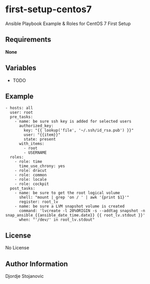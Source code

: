 first-setup-centos7
===================

Ansible Playbook Example & Roles for CentOS 7 First Setup

Requirements
------------

**None**

Variables
---------

* TODO

Example
-------

    - hosts: all
      user: root
      pre_tasks:
        - name: be sure ssh key is added for selected users
          authorized_key:
            key: "{{ lookup('file', '~/.ssh/id_rsa.pub') }}"
            user: "{{item}}"
            state: present
          with_items:
            - root
            - USERNAME
      roles:
        - role: time
          time_use_chrony: yes
        - role: dracut
        - role: common
        - role: locale
        - role: cockpit
      post_tasks:
        - name: be sure to get the root logical volume
          shell: "mount | grep 'on / ' | awk '{print $1}'"
          register: root_lv
        - name: be sure a LVM snapshot volume is created
          command: 'lvcreate -l 20%ORIGIN -s --addtag snapshot -n snap_ansible_{{ansible_date_time.date}} {{ root_lv.stdout }}'
          when: "'/dev/' in root_lv.stdout"

License
-------

No License

Author Information
------------------

Djordje Stojanovic
